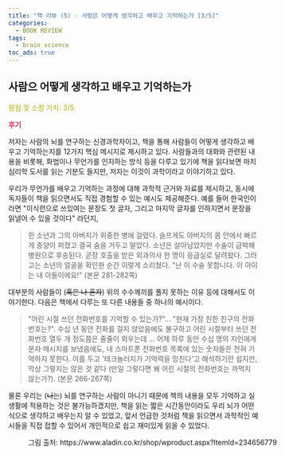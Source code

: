 ```yaml
---
title: "책 리뷰 (5) - 사람은 어떻게 생각하고 배우고 기억하는가 [3/5]"
categories:
  - BOOK REVIEW
tags:
  - brain science
toc_ads: true
---
```


## 사람으 어떻게 생각하고 배우고 기억하는가

<span style="color:#AEB404">평점 및 소장 가치: 3/5</span>

<span style="color:#E03050"><b>후기</b></span>

저자는 사람의 뇌를 연구하는 신경과학자이고, 책을 통해 사람들이 어떻게 생각하고 배우고 기억하는지를 12가지 핵심 메시지로 제시하고 있다. 사람들과의 대화와 관련된 내용을 비롯해, 화법이나 무언가를 인지하는 방식 등을 다루고 있기에 책을 읽다보면 마치 심리학 도서를 읽는 기분도 들지만, 저자는 이것이 과학이라고 이야기하고 있다.

우리가 무언가를 배우고 기억하는 과정에 대해 과학적 근거와 자료를 제시하고, 동시에 독자들이 책을 읽으면서도 직접 경험할 수 있는 예시도 제공해준다. 예를 들어 한국인이라면 "이식런으로 쓰있여는 문장도 첫 글자, 그리고 마지막 글자를 인하지면서 문장을 읽낼어 수 있을 것이다" 라던지, 

>한 소년과 그의 아버지가 위중한 병에 걸렸다. 슬프게도 아버지의 몸 안에서 빠르게 종양이 퍼졌고 결국 숨을 거두고 말았다. 소년은 살아남았지만 수술이 급박해 병원으로 후송된다. 곧장 호출을 받은 외과의사 한 명이 응급실로 달려왔다. 그러고는 소년의 얼굴을 확인한 순간 이렇게 소리쳤다. "난 이 수술 못합니다. 이 아이는 내 아들이에요!"
(본문 281-282쪽)

대부분의 사람들이 (~~혹은 나 혼자~~) 위의 수수께끼를 풀지 못하는 이유 등에 대해서도 이야기한다. 다음은 책에서 다루는 또 다른 내용들 중 하나의 예시이다.

>"어린 시절 쓰던 전화번호를 기억할 수 있는가?"... "현재 가장 친한 친구의 전화번호는?". 수십 년 동안 전화를 걸지 않았음에도 불구하고 어린 시절부터 쓰던 전화번호 열두 개 정도쯤은 줄줄이 외우는데 ... 어제 하루 동안 수십 명의 지인에게 문자 메시지를 보냈음에도, 내 스마트폰 전화번호 목록에 있는 숫자들은 전혀 기억하지 못한다. 이를 두고 '테크놀러지가 기억력을 망친다'고 해석하기란 쉽지만, 막상 그렇지는 않은 것 같다 (만일 그렇다면 왜 어린 시절의 전화번호는 까먹지 않는가?).
(본문 266-267쪽)

물론 우리는 (~~나는~~) 뇌를 연구하는 사람이 아니기 때문에 책의 내용을 모두 기억하고 실생활에 적용하는 것은 불가능하겠지만, 책을 읽는 짧은 시간동안이라도 우리 뇌가 어떤 식으로 생각하고 배우는지 알 수 있었고, 앞서 언급한 것처럼 책을 읽으면서 과학적인 예시들을 직접 접할 수 있어서 개인적으로 쉽고 재미있게 읽을 수 있었다.

<figure style="width: 100%">
  <img src="{{ site.url }}{{ site.baseurl }}/assets/images/book5.png" alt="">
  <figcaption>그림 출처: https://www.aladin.co.kr/shop/wproduct.aspx?ItemId=234656779</figcaption>
</figure>